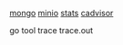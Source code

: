 [mongo](http://localhost:8082/)
[minio](http://127.0.0.1:9001)
[stats](http://localhost:18066/debug/statsview)
[cadvisor](http://localhost:8080/docker)

go tool trace trace.out 